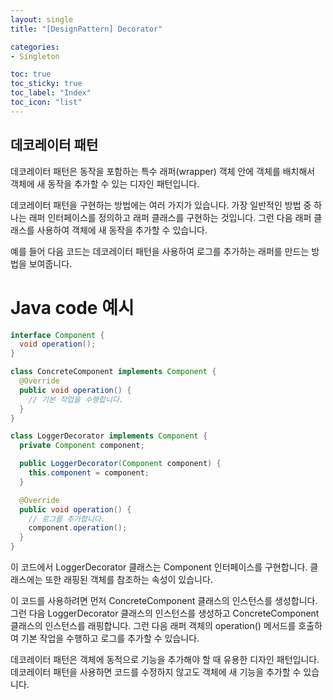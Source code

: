 ```yaml
---
layout: single
title: "[DesignPattern] Decorator"

categories:
- Singleton

toc: true
toc_sticky: true
toc_label: "Index"
toc_icon: "list"
---
```


## **데코레이터 패턴**

데코레이터 패턴은 동작을 포함하는 특수 래퍼(wrapper) 객체 안에 객체를 배치해서 객체에 새 동작을 추가할 수 있는 디자인 패턴입니다.

데코레이터 패턴을 구현하는 방법에는 여러 가지가 있습니다. 가장 일반적인 방법 중 하나는 래퍼 인터페이스를 정의하고 래퍼 클래스를 구현하는 것입니다. 그런 다음 래퍼 클래스를 사용하여 객체에 새 동작을 추가할 수 있습니다.

예를 들어 다음 코드는 데코레이터 패턴을 사용하여 로그를 추가하는 래퍼를 만드는 방법을 보여줍니다.

# Java code 예시

```java
interface Component {
  void operation();
}

class ConcreteComponent implements Component {
  @Override
  public void operation() {
    // 기본 작업을 수행합니다.
  }
}

class LoggerDecorator implements Component {
  private Component component;

  public LoggerDecorator(Component component) {
    this.component = component;
  }

  @Override
  public void operation() {
    // 로그를 추가합니다.
    component.operation();
  }
}

```

이 코드에서 LoggerDecorator 클래스는 Component 인터페이스를 구현합니다. 클래스에는 또한 래핑된 객체를 참조하는 속성이 있습니다.

이 코드를 사용하려면 먼저 ConcreteComponent 클래스의 인스턴스를 생성합니다. 그런 다음 LoggerDecorator 클래스의 인스턴스를 생성하고 ConcreteComponent 클래스의 인스턴스를 래핑합니다. 그런 다음 래퍼 객체의 operation() 메서드를 호출하여 기본 작업을 수행하고 로그를 추가할 수 있습니다.

데코레이터 패턴은 객체에 동적으로 기능을 추가해야 할 때 유용한 디자인 패턴입니다. 데코레이터 패턴을 사용하면 코드를 수정하지 않고도 객체에 새 기능을 추가할 수 있습니다.


